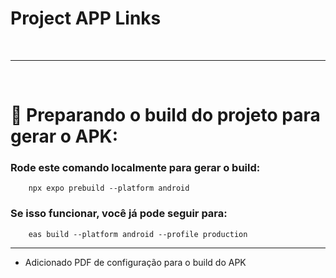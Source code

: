 # Project APP Links

</br>

---

</br>

# 🚀 Preparando o build do projeto para gerar o APK:

### Rode este comando localmente para gerar o build:

```
    npx expo prebuild --platform android
```

### Se isso funcionar, você já pode seguir para:

```
    eas build --platform android --profile production
```

-----

- Adicionado PDF de configuração para o build do APK
